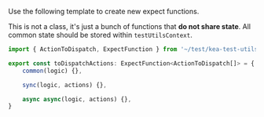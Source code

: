 Use the following template to create new expect functions.

This is not a class, it's just a bunch of functions that **do not share state**. All common state should be
stored within `testUtilsContext`.

```ts
import { ActionToDispatch, ExpectFunction } from '~/test/kea-test-utils'

export const toDispatchActions: ExpectFunction<ActionToDispatch[]> = {
    common(logic) {},

    sync(logic, actions) {},

    async async(logic, actions) {},
}
```
